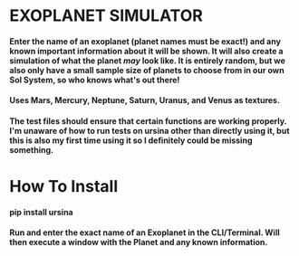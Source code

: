 # EXOPLANET SIMULATOR

#### Enter the name of an exoplanet (planet names must be exact!) and any known important information about it will be shown. It will also create a simulation of what the planet *may* look like. It is entirely random, but we also only have a small sample size of planets to choose from in our own Sol System, so who knows what's out there!

#### Uses Mars, Mercury, Neptune, Saturn, Uranus, and Venus as textures.

#### The test files should ensure that certain functions are working properly. I'm unaware of how to run tests on ursina other than directly using it, but this is also my first time using it so I definitely could be missing something.

# How To Install

#### pip install ursina
#### Run and enter the exact name of an Exoplanet in the CLI/Terminal. Will then execute a window with the Planet and any known information.
